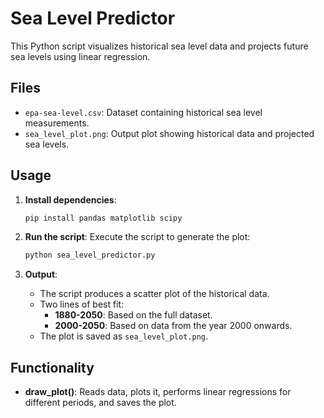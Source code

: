 
# Sea Level Predictor

This Python script visualizes historical sea level data and projects future sea levels using linear regression.

## Files

- `epa-sea-level.csv`: Dataset containing historical sea level measurements.
- `sea_level_plot.png`: Output plot showing historical data and projected sea levels.

## Usage

1. **Install dependencies**:  
   ```bash
   pip install pandas matplotlib scipy
   ```

2. **Run the script**:
   Execute the script to generate the plot:
   ```bash
   python sea_level_predictor.py
   ```

3. **Output**:
   - The script produces a scatter plot of the historical data.
   - Two lines of best fit:
     - **1880-2050**: Based on the full dataset.
     - **2000-2050**: Based on data from the year 2000 onwards.
   - The plot is saved as `sea_level_plot.png`.

## Functionality

- **draw_plot()**: Reads data, plots it, performs linear regressions for different periods, and saves the plot.
